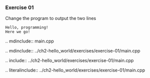 ### Exercise 01

Change the program to output the two lines 

```
Hello, programming! 
Here we go!
```
   
   
.. mdinclude:: main.cpp

.. mdinclude:: ../ch2-hello_world/exercises/exercise-01/main.cpp

.. include:: ../ch2-hello_world/exercises/exercise-01/main.cpp

.. literalinclude:: ../ch2-hello_world/exercises/exercise-01/main.cpp
